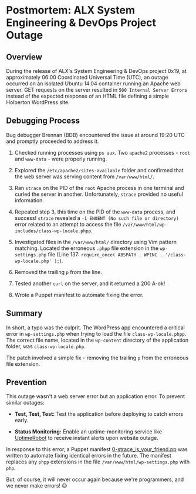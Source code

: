 # Postmortem: ALX System Engineering & DevOps Project Outage

## Overview

During the release of ALX's System Engineering & DevOps project 0x19, at approximately 06:00 Coordinated Universal Time (UTC), an outage occurred on an isolated Ubuntu 14.04 container running an Apache web server. GET requests on the server resulted in `500 Internal Server Error`s instead of the expected response of an HTML file defining a simple Holberton WordPress site.

## Debugging Process

Bug debugger Brennan (BDB) encountered the issue at around 19:20 UTC and promptly proceeded to address it.

1. Checked running processes using `ps aux`. Two `apache2` processes - `root` and `www-data` - were properly running.

2. Explored the `/etc/apache2/sites-available` folder and confirmed that the web server was serving content from `/var/www/html/`.

3. Ran `strace` on the PID of the `root` Apache process in one terminal and curled the server in another. Unfortunately, `strace` provided no useful information.

4. Repeated step 3, this time on the PID of the `www-data` process, and success! `strace` revealed a `-1 ENOENT (No such file or directory)` error related to an attempt to access the file `/var/www/html/wp-includes/class-wp-locale.phpp`.

5. Investigated files in the `/var/www/html/` directory using Vim pattern matching. Located the erroneous `.phpp` file extension in the `wp-settings.php` file (Line 137: `require_once( ABSPATH . WPINC . '/class-wp-locale.php' );`).

6. Removed the trailing `p` from the line.

7. Tested another `curl` on the server, and it returned a 200 A-ok!

8. Wrote a Puppet manifest to automate fixing the error.

## Summary

In short, a typo was the culprit. The WordPress app encountered a critical error in `wp-settings.php` when trying to load the file `class-wp-locale.phpp`. The correct file name, located in the `wp-content` directory of the application folder, was `class-wp-locale.php`.

The patch involved a simple fix - removing the trailing `p` from the erroneous file extension.

## Prevention

This outage wasn't a web server error but an application error. To prevent similar outages:

* **Test, Test, Test:** Test the application before deploying to catch errors early.

* **Status Monitoring:** Enable an uptime-monitoring service like [UptimeRobot](https://uptimerobot.com/) to receive instant alerts upon website outage.

In response to this error, a Puppet manifest [0-strace_is_your_friend.pp](https://github.com/MedAmezzane/alx-system_engineering-devops/blob/master/0x17-web_stack_debugging_3/0-strace_is_your_friend.pp) was written to automate fixing identical errors in the future. The manifest replaces any `phpp` extensions in the file `/var/www/html/wp-settings.php` with `php`.

But, of course, it will never occur again because we're programmers, and we never make errors! 😉